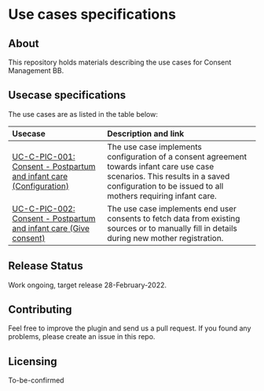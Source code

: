 # Use cases specifications

## About

This repository holds materials describing the use cases for Consent Management BB.

## Usecase specifications

The use cases are as listed in the table below:

| Usecase    	| Description and link                                                                                                                                	|
|:--------------	|:---------------------------------------------------------------------------------------------------------------------------------------------	|
| [UC-C-PIC-001: Consent - Postpartum and infant care (Configuration)](https://docs.google.com/document/d/1kIyZrfRkM6NC40S7QYGrmX9HpJI3P0y5beYiGNMAk9Q/edit?usp=sharing)	 	|  The use case implements configuration of a consent agreement towards infant care use case scenarios. This results in a saved configuration to be issued to all mothers requiring infant care.                       	|
| [UC-C-PIC-002: Consent - Postpartum and infant care (Give consent)](https://docs.google.com/document/d/1kIyZrfRkM6NC40S7QYGrmX9HpJI3P0y5beYiGNMAk9Q/edit?usp=sharing)	 	|  The use case implements end user consents to fetch data from existing sources or to manually fill in details during new mother registration.                       	|



## Release Status

Work ongoing, target release 28-February-2022.

## Contributing

Feel free to improve the plugin and send us a pull request. If you found any problems, please create an issue in this repo.

## Licensing
To-be-confirmed